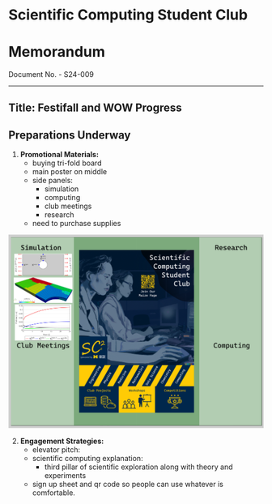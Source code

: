 # Scientific Computing Student Club

# Memorandum
Document No. - S24-009

---

Title: Festifall and WOW Progress
---

## Preparations Underway


1. **Promotional Materials:**
   - buying tri-fold board
   - main poster on middle
   - side panels:
      - simulation
      - computing
      - club meetings
      - research
   - need to purchase supplies

![festifall_trifold](../media/festifall.png)

2. **Engagement Strategies:**
   - elevator pitch:
   - scientific computing explanation:
      - third pillar of scientific exploration along with theory and experiments
   - sign up sheet and qr code so people can use whatever is comfortable.

